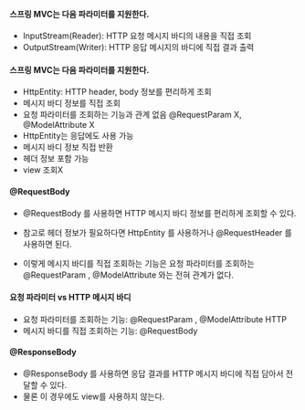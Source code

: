 
#### 스프링 MVC는 다음 파라미터를 지원한다.
* InputStream(Reader): HTTP 요청 메시지 바디의 내용을 직접 조회
* OutputStream(Writer): HTTP 응답 메시지의 바디에 직접 결과 출력

#### 스프링 MVC는 다음 파라미터를 지원한다.
* HttpEntity: HTTP header, body 정보를 편리하게 조회
* 메시지 바디 정보를 직접 조회
* 요청 파라미터를 조회하는 기능과 관계 없음 @RequestParam X, @ModelAttribute X
* HttpEntity는 응답에도 사용 가능
* 메시지 바디 정보 직접 반환
* 헤더 정보 포함 가능
* view 조회X

#### @RequestBody
* @RequestBody 를 사용하면 HTTP 메시지 바디 정보를 편리하게 조회할 수 있다.
* 참고로 헤더 정보가 필요하다면 HttpEntity 를 사용하거나 @RequestHeader 를 사용하면 된다.

* 이렇게 메시지 바디를 직접 조회하는 기능은 요청 파라미터를 조회하는 @RequestParam , @ModelAttribute 와는 전혀 관계가 없다.

#### 요청 파라미터 vs HTTP 메시지 바디
* 요청 파라미터를 조회하는 기능: @RequestParam , @ModelAttribute HTTP 
* 메시지 바디를 직접 조회하는 기능: @RequestBody

#### @ResponseBody
* @ResponseBody 를 사용하면 응답 결과를 HTTP 메시지 바디에 직접 담아서 전달할 수 있다. 
* 물론 이 경우에도 view를 사용하지 않는다.

